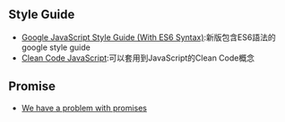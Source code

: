 ## Style Guide
- [Google JavaScript Style Guide (With ES6 Syntax)](https://google.github.io/styleguide/jsguide.html):新版包含ES6語法的google style guide
- [Clean Code JavaScript](https://github.com/ryanmcdermott/clean-code-javascript):可以套用到JavaScript的Clean Code概念

## Promise
- [We have a problem with promises](https://pouchdb.com/2015/05/18/we-have-a-problem-with-promises.html)
